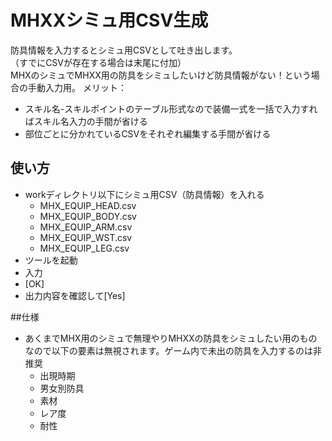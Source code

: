 MHXXシミュ用CSV生成
==== 

防具情報を入力するとシミュ用CSVとして吐き出します。  
（すでにCSVが存在する場合は末尾に付加）  
MHXのシミュでMHXX用の防具をシミュしたいけど防具情報がない！という場合の手動入力用。
メリット： 
* スキル名-スキルポイントのテーブル形式なので装備一式を一括で入力すればスキル名入力の手間が省ける
* 部位ごとに分かれているCSVをそれぞれ編集する手間が省ける

## 使い方
* workディレクトリ以下にシミュ用CSV（防具情報）を入れる
  * MHX_EQUIP_HEAD.csv
  * MHX_EQUIP_BODY.csv
  * MHX_EQUIP_ARM.csv
  * MHX_EQUIP_WST.csv
  * MHX_EQUIP_LEG.csv
* ツールを起動
* 入力
* [OK]
* 出力内容を確認して[Yes]

##仕様
* あくまでMHX用のシミュで無理やりMHXXの防具をシミュしたい用のものなので以下の要素は無視されます。ゲーム内で未出の防具を入力するのは非推奨
  * 出現時期
  * 男女別防具
  * 素材
  * レア度
  * 耐性
